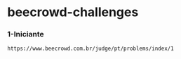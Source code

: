 # beecrowd-challenges

### 1-Iniciante
```
https://www.beecrowd.com.br/judge/pt/problems/index/1
```

